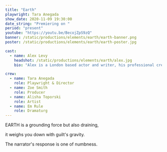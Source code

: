 ```yaml
---
title: "Earth"
playwright: Tara Anegada
show_date: 2020-11-09 19:30:00
date_string: "Premiering on "
period: "present"
youtube: "https://youtu.be/BecojZpS9zQ"
banner: /static/productions/elements/earth/earth-banner.png
poster: /static/productions/elements/earth/earth-poster.jpg

cast: 
  - name: Alex Levy
    headshot: /static/productions/elements/earth/alex.jpg
    bio: "Alex is a London based actor and writer, his professional credits include '52 Souls' (2020) and 'PVC' (2020) with Chronic Insanity Theatre. Alex has had a number of roles with the Nottingham New Theatre, including 'Edward II' (2019) and 'Human Animals' (2019). Alex also wrote and directed 'Ring Ring' (2018) for the Inter-University Drama Festival."

crew:
  - name: Tara Anegada
    role: Playwright & Director
  - name: Zoe Smith
    role: Producer
  - name: Alisha Toporski
    role: Artist
  - name: Em Rule
    role: Dramaturg
---
```


EARTH is a grounding force but also draining, 

it weighs you down with guilt's gravity.

The narrator's response is one of numbness.
